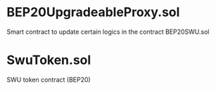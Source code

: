 # BEP20UpgradeableProxy.sol	
Smart contract to update certain logics in the contract BEP20SWU.sol
# SwuToken.sol
SWU token contract (BEP20)